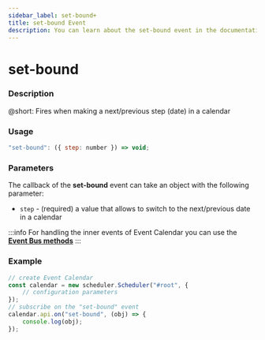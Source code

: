 ```yaml
---
sidebar_label: set-bound+
title: set-bound Event
description: You can learn about the set-bound event in the documentation of the DHTMLX JavaScript Event Calendar library. Browse developer guides and API reference, try out code examples and live demos, and download a free 30-day evaluation version of DHTMLX Event Calendar.
---
```


# set-bound

### Description

@short: Fires when making a next/previous step (date) in a calendar

### Usage

~~~jsx {}
"set-bound": ({ step: number }) => void;
~~~

### Parameters

The callback of the **set-bound** event can take an object with the following parameter:

- `step` - (required) a value that allows to switch to the next/previous date in a calendar

:::info
For handling the inner events of Event Calendar you can use the [**Event Bus methods**](api/overview/eventbus_overview.md)
:::

### Example

~~~jsx {6-8}
// create Event Calendar
const calendar = new scheduler.Scheduler("#root", {
	// configuration parameters
});
// subscribe on the "set-bound" event
calendar.api.on("set-bound", (obj) => {
	console.log(obj); 
});
~~~

